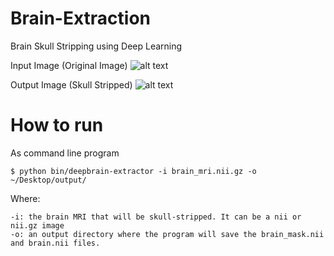 # Brain-Extraction
Brain Skull Stripping using Deep Learning 

Input Image (Original Image)
![alt text](https://github.com/likitha-l/Brain-Extraction/blob/main/images/input.PNG)

Output Image (Skull Stripped)
![alt text](https://github.com/likitha-l/Brain-Extraction/blob/main/images/output.PNG)


# How to run
As command line program
```
$ python bin/deepbrain-extractor -i brain_mri.nii.gz -o ~/Desktop/output/
``` 
Where:
```
-i: the brain MRI that will be skull-stripped. It can be a nii or nii.gz image
-o: an output directory where the program will save the brain_mask.nii and brain.nii files.
```
